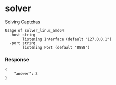 # solver
Solving Captchas

```
Usage of solver_linux_amd64
  -host string
        listening Interface (default "127.0.0.1")
  -port string
        listening Port (default "8888")
```

### Response
```
{
    "answer": 3
}
```

